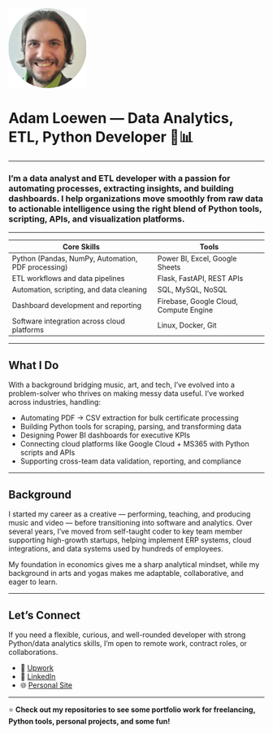 ![avatar image adam](adamavatarcircle.png)

# Adam Loewen — Data Analytics, ETL, Python Developer 🐍📊

---

### I’m a data analyst and ETL developer with a passion for automating processes, extracting insights, and building dashboards. I help organizations move smoothly from raw data to actionable intelligence using the right blend of Python tools, scripting, APIs, and visualization platforms.

---

| Core Skills | Tools |
| ----------- | ----- |
| Python (Pandas, NumPy, Automation, PDF processing) | Power BI, Excel, Google Sheets |
| ETL workflows and data pipelines | Flask, FastAPI, REST APIs |
| Automation, scripting, and data cleaning | SQL, MySQL, NoSQL |
| Dashboard development and reporting | Firebase, Google Cloud, Compute Engine |
| Software integration across cloud platforms | Linux, Docker, Git |

---

## What I Do

With a background bridging music, art, and tech, I’ve evolved into a problem-solver who thrives on making messy data useful. I’ve worked across industries, handling:

- Automating PDF → CSV extraction for bulk certificate processing  
- Building Python tools for scraping, parsing, and transforming data  
- Designing Power BI dashboards for executive KPIs  
- Connecting cloud platforms like Google Cloud + MS365 with Python scripts and APIs  
- Supporting cross-team data validation, reporting, and compliance  

---

## Background

I started my career as a creative — performing, teaching, and producing music and video — before transitioning into software and analytics. Over several years, I’ve moved from self-taught coder to key team member supporting high-growth startups, helping implement ERP systems, cloud integrations, and data systems used by hundreds of employees.

My foundation in economics gives me a sharp analytical mindset, while my background in arts and yogas makes me adaptable, collaborative, and eager to learn.

---

## Let’s Connect

If you need a flexible, curious, and well-rounded developer with strong Python/data analytics skills, I’m open to remote work, contract roles, or collaborations.

- 💼 [Upwork](https://www.upwork.com/freelancers/~01527a09cdcfd75500)
- 💬 [LinkedIn](https://www.linkedin.com/in/adam-loewen-3218ab48/)
- 🌐 [Personal Site](https://steinunlimited.com/)

---

⭐ **Check out my repositories to see some portfolio work for freelancing, Python tools, personal projects, and some fun!**
